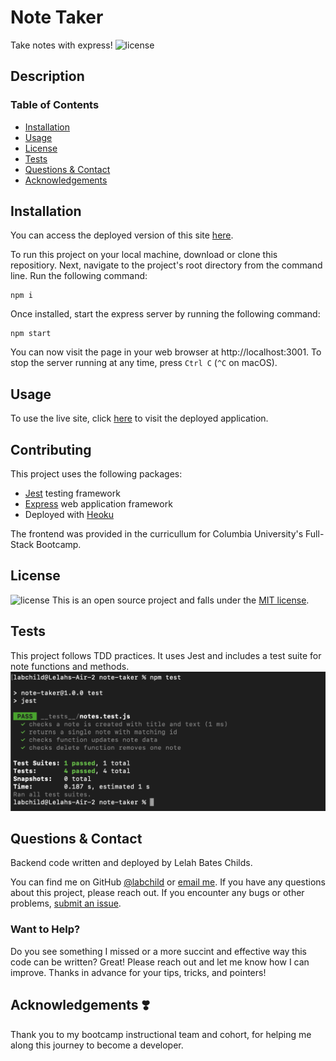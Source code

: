 # Note Taker
Take notes with express!
![license](https://img.shields.io/badge/license-MIT-green)

## Description

### Table of Contents
* [Installation](#installation)
* [Usage](#usage)
* [License](#license)
* [Tests](#tests)
* [Questions & Contact](#questions&contact)
* [Acknowledgements](#acknowledgements❣️)

## Installation
You can access the deployed version of this site [here](https://nameless-crag-18820.herokuapp.com/).

To run this project on your local machine, download or clone this repositiory. Next, navigate to the project's root directory from the command line. Run the following command:
``` 
npm i 
```
Once installed, start the express server by running the following command:
```
npm start
```
You can now visit the page in your web browser at http://localhost:3001. To stop the server running at any time, press ```Ctrl C``` (```^C``` on macOS).

## Usage
To use the live site, click [here](https://nameless-crag-18820.herokuapp.com/) to visit the deployed application.

## Contributing
This project uses the following packages:
* [Jest](https://jestjs.io/) testing framework
* [Express](https://expressjs.com/) web application framework
* Deployed with [Heoku](https://www.heroku.com/)

The frontend was provided in the curricullum for Columbia University's Full-Stack Bootcamp.

## License
![license](https://img.shields.io/badge/license-MIT-green)
This is an open source project and falls under the [MIT license](./LICENSE.md).

## Tests
This project follows TDD practices. It uses Jest and includes a test suite for note functions and methods.
![passing test suite](./src/images/note-taker-tests.png)

## Questions & Contact
Backend code written and deployed by Lelah Bates Childs.

You can find me on GitHub [@labchild](https://github.com/labchild) or [email me](mailto:labchilds@gmail.com). If you have any questions about this project, please reach out. If you encounter any bugs or other problems, [submit an issue](https://github.com/labchild/team-profile-generator/issues).

### Want to Help?
Do you see something I missed or a more succint and effective way this code can be written? Great! Please reach out and let me know how I can improve. Thanks in advance for your tips, tricks, and pointers!

## Acknowledgements ❣️
Thank you to my bootcamp instructional team and cohort, for helping me along this journey to become a developer.